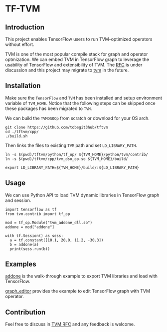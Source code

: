 # TF-TVM

## Introduction

This project enables TensorFlow users to run TVM-optimized operators without effort. 

TVM is one of the most popular compile stack for graph and operator optmization. We can embed TVM in TensorFlow graph to leverage the usability of TensorFlow and extensibility of TVM. The [RFC](https://discuss.tvm.ai/t/rfc-add-tensorflow-custom-op-to-embed-tvm-runtime-in-tensorflow-graph-and-session/4601) is under discussion and this project may migrate to [tvm](https://github.com/apache/incubator-tvm) in the future.

## Installation

Make sure the `TensorFlow` and `TVM` has been installed and setup environment variable of `TVM_HOME`. Notice that the following steps can be skipped once these packages has been migrated to `TVM`.

We can build the `TVMDSOOp` from scratch or download for your OS arch.

```
git clone https://github.com/tobegit3hub/tftvm
cd ./tftvm/cpp/
./build.sh
```

Then links the files to existing `TVM` path and set `LD_LIBRARY_PATH`.

```
ln -s $(pwd)/tftvm/python/tf_op/ ${TVM_HOME}/python/tvm/contrib/
ln -s $(pwd)/tftvm/cpp/tvm_dso_op.so ${TVM_HOME}/build/

export LD_LIBRARY_PATH=${TVM_HOME}/build/:${LD_LIBRARY_PATH}
```

## Usage

We can use Python API to load TVM dynamic libraries in TensorFlow graph and session.

```
import tensorflow as tf
from tvm.contrib import tf_op

mod = tf_op.Module("tvm_addone_dll.so")
addone = mod["addone"]

with tf.Session() as sess:
  a = tf.constant([10.1, 20.0, 11.2, -30.3])
  b = addone(a)
  print(sess.run(b))
```

## Examples

[addone](./examples/addone/) is the walk-through example to export TVM libraries and load with TensorFlow.

[graph_editor](./graph_editor/addone_example.py) provides the example to edit TensorFlow graph with TVM operator.

## Contribution

Feel free to discuss in [TVM RFC](https://discuss.tvm.ai/t/rfc-add-tensorflow-custom-op-to-embed-tvm-runtime-in-tensorflow-graph-and-session/4601) and any feedback is welcome.
